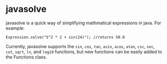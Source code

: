 # javasolve
javasolve is a quick way of simplifying mathmatical expressions in java. For example:

``` 
Expression.solve("5^2 * 2 + sin(24)"); //returns 50.0
```
Currently, javasolve supports the ```sin```, ```cos```, ```tan```, ```asin```, ```acos```, ```atan```, ```csc```, ```sec```, ```cot```, ```sqrt```, ```ln```, and ```log10``` functions, but new functions can be easily added to the Functions class. 
